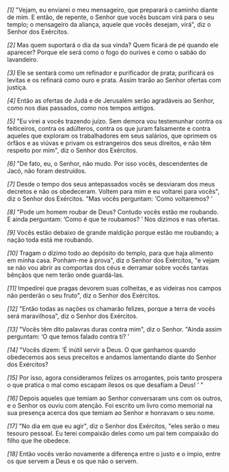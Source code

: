 *[1]* "Vejam, eu enviarei o meu mensageiro, que preparará o caminho diante de mim. E então, de repente, o Senhor que vocês buscam virá para o seu templo; o mensageiro da aliança, aquele que vocês desejam, virá", diz o Senhor dos Exércitos.

*[2]* Mas quem suportará o dia da sua vinda? Quem ficará de pé quando ele aparecer? Porque ele será como o fogo do ourives e como o sabão do lavandeiro.

*[3]* Ele se sentará como um refinador e purificador de prata; purificará os levitas e os refinará como ouro e prata. Assim trarão ao Senhor ofertas com justiça.

*[4]* Então as ofertas de Judá e de Jerusalém serão agradáveis ao Senhor, como nos dias passados, como nos tempos antigos.

*[5]* "Eu virei a vocês trazendo juízo. Sem demora vou testemunhar contra os feiticeiros, contra os adúlteros, contra os que juram falsamente e contra aqueles que exploram os trabalhadores em seus salários, que oprimem os órfãos e as viúvas e privam os estrangeiros dos seus direitos, e não têm respeito por mim", diz o Senhor dos Exércitos.

*[6]* "De fato, eu, o Senhor, não mudo. Por isso vocês, descendentes de Jacó, não foram destruídos.

*[7]* Desde o tempo dos seus antepassados vocês se desviaram dos meus decretos e não os obedeceram. Voltem para mim e eu voltarei para vocês", diz o Senhor dos Exércitos. "Mas vocês perguntam: ‘Como voltaremos? ’

*[8]* "Pode um homem roubar de Deus? Contudo vocês estão me roubando. E ainda perguntam: ‘Como é que te roubamos? ’ Nos dízimos e nas ofertas.

*[9]* Vocês estão debaixo de grande maldição porque estão me roubando; a nação toda está me roubando.

*[10]* Tragam o dízimo todo ao depósito do templo, para que haja alimento em minha casa. Ponham-me à prova", diz o Senhor dos Exércitos, "e vejam se não vou abrir as comportas dos céus e derramar sobre vocês tantas bênçãos que nem terão onde guardá-las.

*[11]* Impedirei que pragas devorem suas colheitas, e as videiras nos campos não perderão o seu fruto", diz o Senhor dos Exércitos.

*[12]* "Então todas as nações os chamarão felizes, porque a terra de vocês será maravilhosa", diz o Senhor dos Exércitos.

*[13]* "Vocês têm dito palavras duras contra mim", diz o Senhor. "Ainda assim perguntam: ‘O que temos falado contra ti? ’

*[14]* "Vocês dizem: ‘É inútil servir a Deus. O que ganhamos quando obedecemos aos seus preceitos e andamos lamentando diante do Senhor dos Exércitos?

*[15]* Por isso, agora consideramos felizes os arrogantes, pois tanto prospera o que pratica o mal como escapam ilesos os que desafiam a Deus! ’ "

*[16]* Depois aqueles que temiam ao Senhor conversaram uns com os outros, e o Senhor os ouviu com atenção. Foi escrito um livro como memorial na sua presença acerca dos que temiam ao Senhor e honravam o seu nome.

*[17]* "No dia em que eu agir", diz o Senhor dos Exércitos, "eles serão o meu tesouro pessoal. Eu terei compaixão deles como um pai tem compaixão do filho que lhe obedece.

*[18]* Então vocês verão novamente a diferença entre o justo e o ímpio, entre os que servem a Deus e os que não o servem.


